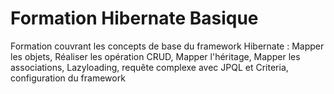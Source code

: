 # Formation Hibernate Basique

Formation couvrant les concepts de base du framework Hibernate : 
Mapper les objets, Réaliser les opération CRUD, Mapper l'héritage, Mapper les associations, Lazyloading, requête complexe avec JPQL et Criteria, configuration du framework